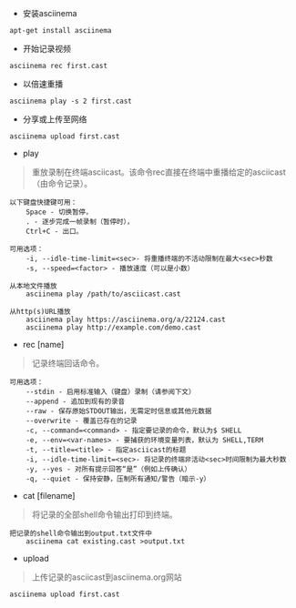 - 安装asciinema

```
apt-get install asciinema
```

- 开始记录视频

```
asciinema rec first.cast
```

- 以倍速重播

```
asciinema play -s 2 first.cast
```

- 分享或上传至网络

```
asciinema upload first.cast
```

 - play <filename>
 
> 重放录制在终端asciicast。该命令rec直接在终端中重播给定的asciicast（由命令记录）。

```
以下键盘快捷键可用：
    Space - 切换暂停，
    . - 逐步完成一帧录制（暂停时），
    Ctrl+C - 出口。
```
    
```
可用选项：
    -i, --idle-time-limit=<sec>- 将重播终端的不活动限制在最大<sec>秒数
    -s, --speed=<factor> - 播放速度（可以是小数）
```
    

```
从本地文件播放
    asciinema play /path/to/asciicast.cast
```

```
从http(s)URL播放
    asciinema play https://asciinema.org/a/22124.cast
    asciinema play http://example.com/demo.cast
```

- rec [name]

> 记录终端回话命令。

```
可用选项：
    --stdin - 启用标准输入（键盘）录制（请参阅下文）
    --append - 追加到现有的录音
    --raw - 保存原始STDOUT输出，无需定时信息或其他元数据
    --overwrite - 覆盖已存在的记录
    -c, --command=<command> - 指定要记录的命令，默认为$ SHELL
    -e, --env=<var-names> - 要捕获的环境变量列表，默认为 SHELL,TERM
    -t, --title=<title> - 指定asciicast的标题
    -i, --idle-time-limit=<sec>- 将记录的终端非活动<sec>时间限制为最大秒数
    -y, --yes - 对所有提示回答“是”（例如上传确认）
    -q, --quiet - 保持安静，压制所有通知/警告（暗示-y）
```

- cat [filename]

> 将记录的全部shell命令输出打印到终端。


```
把记录的shell命令输出到output.txt文件中
    asciinema cat existing.cast >output.txt
```

- upload <filename>

> 上传记录的asciicast到asciinema.org网站

```
asciinema upload first.cast
```
